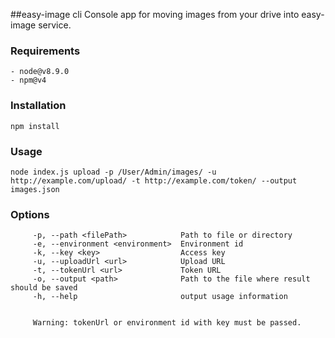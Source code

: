 ##easy-image cli
    Console app for moving images from your drive into easy-image service.

### Requirements
    - node@v8.9.0
    - npm@v4
    
### Installation
    npm install
   
### Usage
    node index.js upload -p /User/Admin/images/ -u http://example.com/upload/ -t http://example.com/token/ --output images.json
    
### Options
         -p, --path <filePath>            Path to file or directory
         -e, --environment <environment>  Environment id
         -k, --key <key>                  Access key
         -u, --uploadUrl <url>            Upload URL
         -t, --tokenUrl <url>             Token URL
         -o, --output <path>              Path to the file where result should be saved
         -h, --help                       output usage information
         
         
         Warning: tokenUrl or environment id with key must be passed.
         
